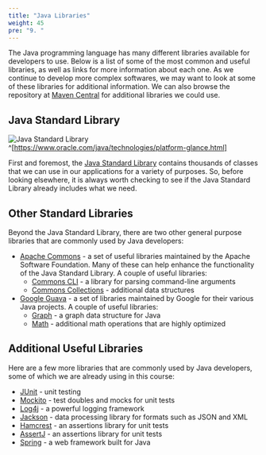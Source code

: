 ```yaml
---
title: "Java Libraries"
weight: 45
pre: "9. "
---
```

The Java programming language has many different libraries available for developers to use. Below is a list of some of the most common and useful libraries, as well as links for more information about each one. As we continue to develop more complex softwares, we may want to look at some of these libraries for additional information. We can also browse the repository at [Maven Central](https://search.maven.org/) for additional libraries we could use.

## Java Standard Library

![Java Standard Library](../../images/14/java.png)^[https://www.oracle.com/java/technologies/platform-glance.html]

First and foremost, the [Java Standard Library](https://docs.oracle.com/javase/8/docs/api/) contains thousands of classes that we can use in our applications for a variety of purposes. So, before looking elsewhere, it is always worth checking to see if the Java Standard Library already includes what we need.

## Other Standard Libraries

Beyond the Java Standard Library, there are two other general purpose libraries that are commonly used by Java developers:

* [Apache Commons](https://commons.apache.org/) - a set of useful libraries maintained by the Apache Software Foundation. Many of these can help enhance the functionality of the Java Standard Library. A couple of useful libraries:
  * [Commons CLI](https://commons.apache.org/proper/commons-cli/) - a library for parsing command-line arguments
  * [Commons Collections](https://commons.apache.org/proper/commons-collections/) - additional data structures
* [Google Guava](https://github.com/google/guava/wiki) - a set of libraries maintained by Google for their various Java projects. A couple of useful libraries:
  * [Graph](https://github.com/google/guava/wiki/GraphsExplained) - a graph data structure for Java
  * [Math](https://github.com/google/guava/wiki/MathExplained) - additional math operations that are highly optimized
  
## Additional Useful Libraries

Here are a few more libraries that are commonly used by Java developers, some of which we are already using in this course:

* [JUnit](https://junit.org/junit5/) - unit testing
* [Mockito](https://site.mockito.org/) - test doubles and mocks for unit tests
* [Log4j](https://logging.apache.org/log4j/2.x/) - a powerful logging framework
* [Jackson](https://github.com/FasterXML/jackson) - data processing library for formats such as JSON and XML
* [Hamcrest](http://hamcrest.org/JavaHamcrest/) - an assertions library for unit tests
* [AssertJ](https://assertj.github.io/doc/) - an assertions library for unit tests
* [Spring](https://spring.io/) - a web framework built for Java
